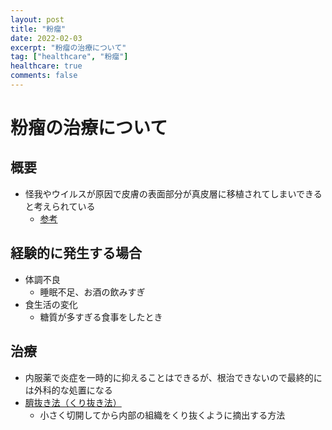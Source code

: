 ```yaml
---
layout: post
title: "粉瘤"
date: 2022-02-03
excerpt: "粉瘤の治療について"
tag: ["healthcare", "粉瘤"]
healthcare: true
comments: false
---
```


# 粉瘤の治療について 

## 概要
 - 怪我やウイルスが原因で皮膚の表面部分が真皮層に移植されてしまいできると考えられている
   - [参考](https://doctorsfile.jp/h/29984/mt/1/)

## 経験的に発生する場合
 - 体調不良
   - 睡眠不足、お酒の飲みすぎ
 - 食生活の変化
   - 糖質が多すぎる食事をしたとき

## 治療
 - 内服薬で炎症を一時的に抑えることはできるが、根治できないので最終的には外科的な処置になる
 - [臍抜き法（くり抜き法）](https://mitakahifu.com/%E3%81%9D%E3%82%8C%E3%81%AF%E3%81%BB%E3%81%9E%E6%8A%9C%E3%81%8D%E6%B3%95%EF%BC%81/)
   - 小さく切開してから内部の組織をくり抜くように摘出する方法
